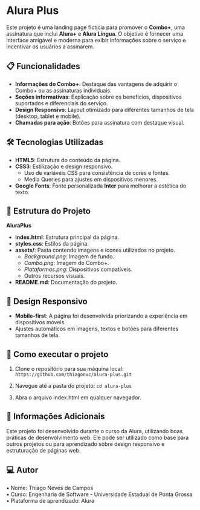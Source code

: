 # Alura Plus

Este projeto é uma landing page fictícia para promover o **Combo+**, uma assinatura que inclui **Alura+** e **Alura Língua**. O objetivo é fornecer uma interface amigável e moderna para exibir informações sobre o serviço e incentivar os usuários a assinarem.

## 📋 Funcionalidades

- **Informações do Combo+**: Destaque das vantagens de adquirir o Combo+ ou as assinaturas individuais.
- **Seções informativas**: Explicação sobre os benefícios, dispositivos suportados e diferenciais do serviço.
- **Design Responsivo**: Layout otimizado para diferentes tamanhos de tela (desktop, tablet e mobile).
- **Chamadas para ação**: Botões para assinatura com destaque visual.

## 🛠️ Tecnologias Utilizadas

- **HTML5**: Estrutura do conteúdo da página.
- **CSS3**: Estilização e design responsivo.
  - Uso de variáveis CSS para consistência de cores e fontes.
  - Media Queries para ajustes em dispositivos menores.
- **Google Fonts**: Fonte personalizada **Inter** para melhorar a estética do texto.

## 📂 Estrutura do Projeto

**AluraPlus**  
- **index.html**: Estrutura principal da página.  
- **styles.css**: Estilos da página.  
- **assets/**: Pasta contendo imagens e ícones utilizados no projeto.  
  - *Background.png*: Imagem de fundo.  
  - *Combo.png*: Imagem do Combo+.  
  - *Plataformas.png*: Dispositivos compatíveis.  
  - Outros recursos visuais.  
- **README.md**: Documentação do projeto.  

## 📱 Design Responsivo

- **Mobile-first**: A página foi desenvolvida priorizando a experiência em dispositivos móveis.
- Ajustes automáticos em imagens, textos e botões para diferentes tamanhos de tela.

## 🚀 Como executar o projeto

1. Clone o repositório para sua máquina local:
```https://github.com/thiagonvc/alura-plus.git```

2.	Navegue até a pasta do projeto:
```cd alura-plus```


3.	Abra o arquivo index.html em qualquer navegador.

## 📝 Informações Adicionais

Este projeto foi desenvolvido durante o curso da Alura, utilizando boas práticas de desenvolvimento web. Ele pode ser utilizado como base para outros projetos ou para aprendizado sobre design responsivo e estruturação de páginas web.

## 💻 Autor

•	Nome: Thiago Neves de Campos<br>
•	Curso: Engenharia de Software - Universidade Estadual de Ponta Grossa<br>
•	Plataforma de aprendizado: Alura<br>

